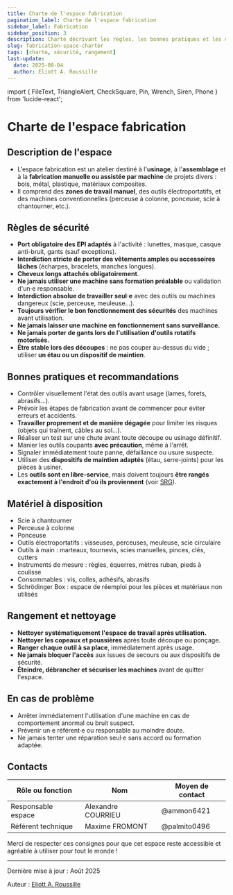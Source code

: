 ```yaml
---
title: Charte de l'espace fabrication
pagination_label: Charte de l'espace fabrication
sidebar_label: Fabrication
sidebar_position: 3
description: Charte décrivant les règles, les bonnes pratiques et les contacts pour l'espace fabrication du DeVinci Fablab.
slug: fabrication-space-charter
tags: [charte, sécurité, rangement]
last-update:
  date: 2025-08-04
  author: Eliott A. Roussille
---
```

import { FileText, TriangleAlert, CheckSquare, Pin, Wrench, Siren, Phone } from 'lucide-react';

# Charte de l'espace fabrication

## <FileText size={32} /> Description de l'espace

- L'espace fabrication est un atelier destiné à l'**usinage**, à l'**assemblage** et à la **fabrication manuelle ou assistée par machine** de projets divers : bois, métal, plastique, matériaux composites.
- Il comprend des **zones de travail manuel**, des outils électroportatifs, et des machines conventionnelles (perceuse à colonne, ponceuse, scie à chantourner, etc.).

## <TriangleAlert size={32} /> Règles de sécurité

- **Port obligatoire des EPI adaptés** à l'activité : lunettes, masque, casque anti-bruit, gants (sauf exceptions).
- **Interdiction stricte de porter des vêtements amples ou accessoires lâches** (écharpes, bracelets, manches longues).
- **Cheveux longs attachés obligatoirement**.
- **Ne jamais utiliser une machine sans formation préalable** ou validation d'un·e responsable.
- **Interdiction absolue de travailler seul·e** avec des outils ou machines dangereux (scie, perceuse, meuleuse...).
- **Toujours vérifier le bon fonctionnement des sécurités** des machines avant utilisation.
- **Ne jamais laisser une machine en fonctionnement sans surveillance.**
- **Ne jamais porter de gants lors de l'utilisation d'outils rotatifs motorisés.**
- **Être stable lors des découpes** : ne pas couper au-dessus du vide ; utiliser **un étau ou un dispositif de maintien**.

## <CheckSquare size={32} /> Bonnes pratiques et recommandations

- Contrôler visuellement l'état des outils avant usage (lames, forets, abrasifs...).
- Prévoir les étapes de fabrication avant de commencer pour éviter erreurs et accidents.
- **Travailler proprement et de manière dégagée** pour limiter les risques (objets qui traînent, câbles au sol…).
- Réaliser un test sur une chute avant toute découpe ou usinage définitif.
- Manier les outils coupants **avec précaution**, même à l'arrêt.
- Signaler immédiatement toute panne, défaillance ou usure suspecte.
- Utiliser des **dispositifs de maintien adaptés** (étau, serre-joints) pour les pièces à usiner.
- Les **outils sont en libre-service**, mais doivent toujours **être rangés exactement à l'endroit d'où ils proviennent** (voir [SRG](../srg.md)).

## <Wrench size={32} /> Matériel à disposition

- Scie à chantourner
- Perceuse à colonne
- Ponceuse
- Outils électroportatifs : visseuses, perceuses, meuleuse, scie circulaire
- Outils à main : marteaux, tournevis, scies manuelles, pinces, clés, cutters
- Instruments de mesure : règles, équerres, mètres ruban, pieds à coulisse
- Consommables : vis, colles, adhésifs, abrasifs
- Schrödinger Box : espace de réemploi pour les pièces et matériaux non utilisés

## <Pin size={32} /> Rangement et nettoyage

- **Nettoyer systématiquement l'espace de travail après utilisation.**
- **Nettoyer les copeaux et poussières** après toute découpe ou ponçage.
- **Ranger chaque outil à sa place**, immédiatement après usage.
- **Ne jamais bloquer l'accès** aux issues de secours ou aux dispositifs de sécurité.
- **Éteindre, débrancher et sécuriser les machines** avant de quitter l'espace.

## <Siren size={32} /> En cas de problème

- Arrêter immédiatement l'utilisation d'une machine en cas de comportement anormal ou bruit suspect.
- Prévenir un·e référent·e ou responsable au moindre doute.
- Ne jamais tenter une réparation seul·e sans accord ou formation adaptée.

## <Phone size={32} /> Contacts

| Rôle ou fonction   | Nom                | Moyen de contact |
| ------------------ | ------------------ | ---------------- |
| Responsable espace | Alexandre COURRIEU | @ammon6421       |
| Référent technique | Maxime FROMONT     | @palmito0496     |

Merci de respecter ces consignes pour que cet espace reste accessible et agréable à utiliser pour tout le monde !

---

Dernière mise à jour : Août 2025

Auteur : [Eliott A. Roussille](https://github.com/aust-1)
